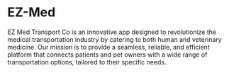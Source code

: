 # EZ-Med
EZ Med Transport Co is an innovative app designed to revolutionize the medical transportation industry by catering to both human and veterinary medicine. Our mission is to provide a seamless, reliable, and efficient platform that connects patients and pet owners with a wide range of transportation options, tailored to their specific needs.
